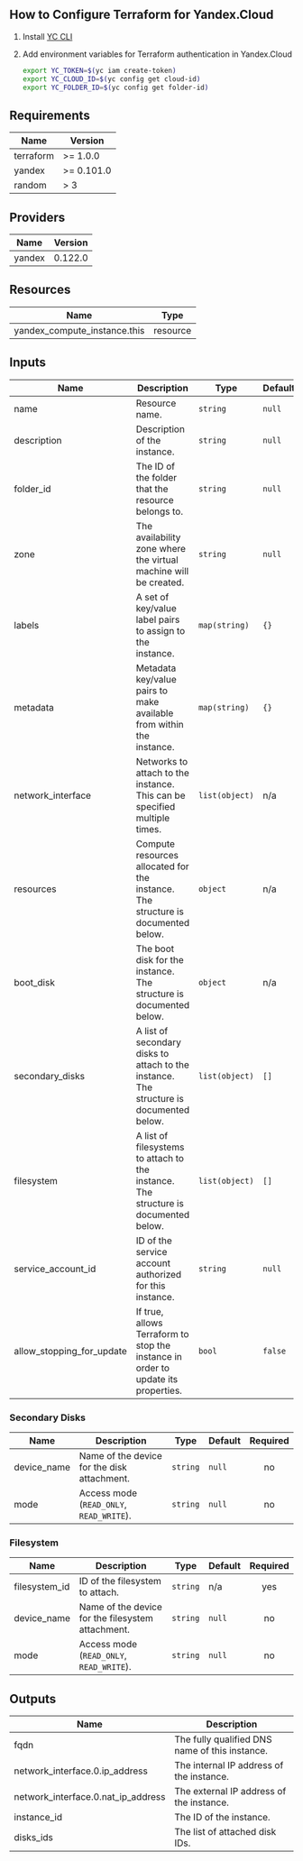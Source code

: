 
 ## How to Configure Terraform for Yandex.Cloud

 1. Install [YC CLI](https://cloud.yandex.com/docs/cli/quickstart)
 2. Add environment variables for Terraform authentication in Yandex.Cloud

     ```bash
     export YC_TOKEN=$(yc iam create-token)
     export YC_CLOUD_ID=$(yc config get cloud-id)
     export YC_FOLDER_ID=$(yc config get folder-id)
     ```

 ## Requirements

 | Name       | Version |
 |------------|---------|
 | terraform  | >= 1.0.0 |
 | yandex     | >= 0.101.0 |
 | random     | > 3  |

 ## Providers

 | Name   | Version |
 |--------|---------|
 | yandex | 0.122.0 |

 ## Resources

 | Name                           | Type    |
 |--------------------------------|---------|
 | yandex_compute_instance.this   | resource |

## Inputs

| Name                      | Description                                                                                  | Type                      | Default | Required |
|---------------------------|----------------------------------------------------------------------------------------------|---------------------------|---------|:--------:|
| name                      | Resource name.                                                                               | `string`                  | `null`  |    no    |
| description               | Description of the instance.                                                                 | `string`                  | `null`  |    no    |
| folder_id                 | The ID of the folder that the resource belongs to.                                            | `string`                  | `null`  |    no    |
| zone                      | The availability zone where the virtual machine will be created.                             | `string`                  | `null`  |    no    |
| labels                    | A set of key/value label pairs to assign to the instance.                                    | `map(string)`             | `{}`    |    no    |
| metadata                  | Metadata key/value pairs to make available from within the instance.                         | `map(string)`             | `{}`    |    no    |
| network_interface         | Networks to attach to the instance. This can be specified multiple times.                    | `list(object)`            | n/a     |   yes    |
| resources                 | Compute resources allocated for the instance. The structure is documented below.             | `object`                  | n/a     |   yes    |
| boot_disk                 | The boot disk for the instance. The structure is documented below.                           | `object`                  | n/a     |   yes    |
| secondary_disks           | A list of secondary disks to attach to the instance. The structure is documented below.      | `list(object)`            | `[]`    |    no    |
| filesystem                | A list of filesystems to attach to the instance. The structure is documented below.          | `list(object)`            | `[]`    |    no    |
| service_account_id        | ID of the service account authorized for this instance.                                      | `string`                  | `null`  |    no    |
| allow_stopping_for_update | If true, allows Terraform to stop the instance in order to update its properties.            | `bool`                    | `false` |    no    |

### Secondary Disks

| Name           | Description                                     | Type     | Default | Required |
|----------------|-------------------------------------------------|----------|---------|:--------:|
| device_name    | Name of the device for the disk attachment.      | `string` | `null`  |    no    |
| mode           | Access mode (`READ_ONLY`, `READ_WRITE`).         | `string` | `null`  |    no    |

### Filesystem

| Name           | Description                                      | Type     | Default | Required |
|----------------|--------------------------------------------------|----------|---------|:--------:|
| filesystem_id  | ID of the filesystem to attach.                  | `string` | n/a     |   yes    |
| device_name    | Name of the device for the filesystem attachment.| `string` | `null`  |    no    |
| mode           | Access mode (`READ_ONLY`, `READ_WRITE`).         | `string` | `null`  |    no    |


## Outputs

| Name                              | Description                                           |
|----------------------------------- |------------------------------------------------------|
| fqdn                              | The fully qualified DNS name of this instance.        |
| network_interface.0.ip_address     | The internal IP address of the instance.              |
| network_interface.0.nat_ip_address | The external IP address of the instance.              |
| instance_id                       | The ID of the instance.                               |
| disks_ids                         | The list of attached disk IDs.                        |
